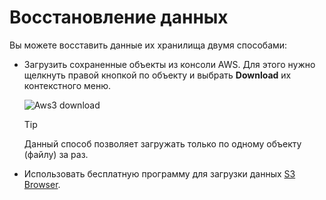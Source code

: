 # Восстановление данных

Вы можете восставить данные их хранилища двумя способами:

- Загрузить сохраненные объекты из консоли AWS. Для этого нужно щелкнуть правой кнопкой по объекту и выбрать **Download** их контекстного меню.

  ![Aws3 download](~/images/Aws3_download.png)

  > [!TIP]
  > Данный способ позволяет загружать только по одному объекту (файлу) за раз.
- Использовать бесплатную программу для загрузки данных [S3 Browser](https://s3browser.com/).
